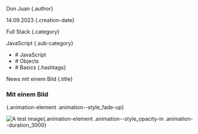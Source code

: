 Don Juan
{.author}

14.09.2023
{.creation-date}

Full Stack
{.category}

JavaScript
{.sub-category}

- \# JavaScript
- \# Objects 
- \# Basics
{.hashtags}

News mit einem Bild
{.title}


### Mit einem Bild
{.animation-element .animation--style_fade-up}

![A test image](./../news/content/assets/christmas.jpg){.animation-element .animation--style_opacity-in .animation--duration_3000}



